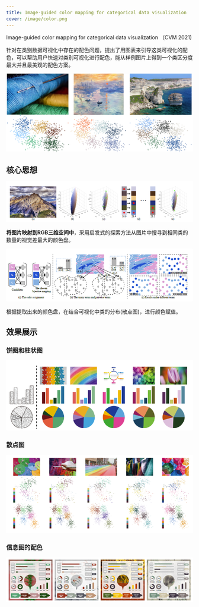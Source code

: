 ```yaml
---
title: Image-guided color mapping for categorical data visualization
cover: /image/color.png
---
```

Image-guided color mapping for categorical data visualization （CVM 2021)

针对在类别数据可视化中存在的配色问题，提出了用图表来引导这类可视化的配色，可以帮助用户快速对类别可视化进行配色，能从样例图片上得到一个类区分度最大并且最美观的配色方案。

![image-20220304221509475](../images/image-20220304221509475.png)



## 核心思想

![image-20220304221622218](../images/image-20220304221622218.png)

**将图片映射到RGB三维空间中**，采用启发式的探索方法从图片中搜寻到相同类的数量的视觉差最大的颜色盘。

![image-20220304221918306](../images/image-20220304221918306.png)

根据提取出来的颜色盘，在结合可视化中类的分布(散点图)，进行颜色赋值。

## **效果展示**

### 饼图和柱状图

![image-20220304222025452](../images/c1.png)

###

### 散点图

![image-20220304222044508](../images/image-20220304222044508.png)

### 信息图的配色

![image-20220304222114222](../images/image-20220304222114222.png)
